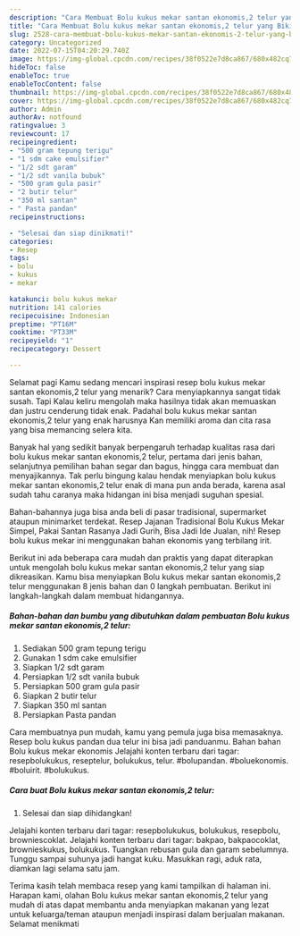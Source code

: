 ```yaml
---
description: "Cara Membuat Bolu kukus mekar santan ekonomis,2 telur yang Bikin Ngiler, Buat Buka Puasa Lezat Sekali"
title: "Cara Membuat Bolu kukus mekar santan ekonomis,2 telur yang Bikin Ngiler, Buat Buka Puasa Lezat Sekali"
slug: 2528-cara-membuat-bolu-kukus-mekar-santan-ekonomis-2-telur-yang-bikin-ngiler-buat-buka-puasa-lezat-sekali
category: Uncategorized
date: 2022-07-15T04:20:29.740Z
image: https://img-global.cpcdn.com/recipes/38f0522e7d8ca867/680x482cq70/bolu-kukus-mekar-santan-ekonomis2-telur-foto-resep-utama.jpg
hideToc: false
enableToc: true
enableTocContent: false
thumbnail: https://img-global.cpcdn.com/recipes/38f0522e7d8ca867/680x482cq70/bolu-kukus-mekar-santan-ekonomis2-telur-foto-resep-utama.jpg
cover: https://img-global.cpcdn.com/recipes/38f0522e7d8ca867/680x482cq70/bolu-kukus-mekar-santan-ekonomis2-telur-foto-resep-utama.jpg
author: Admin
authorAv: notfound
ratingvalue: 3
reviewcount: 17
recipeingredient:
- "500 gram tepung terigu"
- "1 sdm cake emulsifier"
- "1/2 sdt garam"
- "1/2 sdt vanila bubuk"
- "500 gram gula pasir"
- "2 butir telur"
- "350 ml santan"
- " Pasta pandan"
recipeinstructions:

- "Selesai dan siap dinikmati!"
categories:
- Resep
tags:
- bolu
- kukus
- mekar

katakunci: bolu kukus mekar 
nutrition: 141 calories
recipecuisine: Indonesian
preptime: "PT16M"
cooktime: "PT33M"
recipeyield: "1"
recipecategory: Dessert

---
```



Selamat pagi Kamu sedang mencari inspirasi resep bolu kukus mekar santan ekonomis,2 telur yang menarik? Cara menyiapkannya sangat tidak susah. Tapi Kalau keliru mengolah maka hasilnya tidak akan memuaskan dan justru cenderung tidak enak. Padahal bolu kukus mekar santan ekonomis,2 telur yang enak harusnya Kan memiliki aroma dan cita rasa yang bisa memancing selera kita.


Banyak hal yang sedikit banyak berpengaruh terhadap kualitas rasa dari bolu kukus mekar santan ekonomis,2 telur, pertama dari jenis bahan, selanjutnya pemilihan bahan segar dan bagus, hingga cara membuat dan menyajikannya. Tak perlu bingung kalau hendak menyiapkan bolu kukus mekar santan ekonomis,2 telur enak di mana pun anda berada, karena asal sudah tahu caranya maka hidangan ini bisa menjadi suguhan spesial.

Bahan-bahannya juga bisa anda beli di pasar tradisional, supermarket ataupun minimarket terdekat. Resep Jajanan Tradisional Bolu Kukus Mekar Simpel, Pakai Santan Rasanya Jadi Gurih, Bisa Jadi Ide Jualan, nih! Resep bolu kukus mekar ini menggunakan bahan ekonomis yang terbilang irit.


Berikut ini ada beberapa cara mudah dan praktis yang dapat diterapkan untuk mengolah bolu kukus mekar santan ekonomis,2 telur yang siap dikreasikan. Kamu bisa menyiapkan Bolu kukus mekar santan ekonomis,2 telur menggunakan 8 jenis bahan dan 0 langkah pembuatan. Berikut ini langkah-langkah dalam membuat hidangannya.

<!--inarticleads1-->

##### Bahan-bahan dan bumbu yang dibutuhkan dalam pembuatan Bolu kukus mekar santan ekonomis,2 telur:

1. Sediakan 500 gram tepung terigu
1. Gunakan 1 sdm cake emulsifier
1. Siapkan 1/2 sdt garam
1. Persiapkan 1/2 sdt vanila bubuk
1. Persiapkan 500 gram gula pasir
1. Siapkan 2 butir telur
1. Siapkan 350 ml santan
1. Persiapkan  Pasta pandan


Cara membuatnya pun mudah, kamu yang pemula juga bisa memasaknya. Resep bolu kukus pandan dua telur ini bisa jadi panduanmu. Bahan bahan Bolu kukus mekar ekonomis Jelajahi konten terbaru dari tagar: resepbolukukus, reseptelur, bolukukus, telur. #bolupandan. #boluekonomis. #boluirit. #bolukukus. 

<!--inarticleads2-->

##### Cara buat Bolu kukus mekar santan ekonomis,2 telur:


1. Selesai dan siap dihidangkan!

Jelajahi konten terbaru dari tagar: resepbolukukus, bolukukus, resepbolu, browniescoklat. Jelajahi konten terbaru dari tagar: bakpao, bakpaocoklat, brownieskukus, bolukukus. Tuangkan rebusan gula dan garam sebelumnya. Tunggu sampai suhunya jadi hangat kuku. Masukkan ragi, aduk rata, diamkan lagi selama satu jam. 

Terima kasih telah membaca resep yang kami tampilkan di halaman ini. Harapan kami, olahan Bolu kukus mekar santan ekonomis,2 telur yang mudah di atas dapat membantu anda menyiapkan makanan yang lezat untuk keluarga/teman ataupun menjadi inspirasi dalam berjualan makanan. Selamat menikmati
